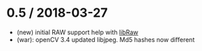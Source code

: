 0.5 / 2018-03-27
================
 * (new) initial RAW support help with [libRaw](https://www.libraw.org/)
 * (war): openCV 3.4 updated libjpeg. Md5 hashes now different

